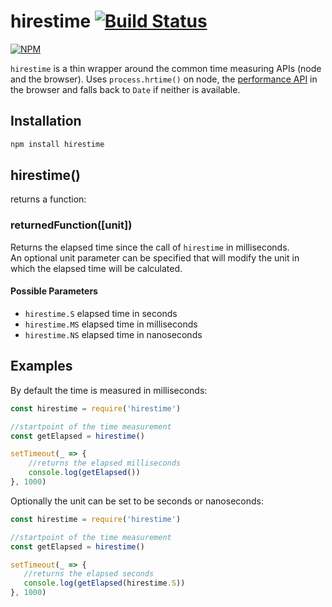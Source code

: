 # hirestime [![Build Status](https://api.travis-ci.org/seriousManual/hirestime.png)](https://travis-ci.org/seriousManual/hirestime)

[![NPM](https://nodei.co/npm/hirestime.png)](https://nodei.co/npm/hirestime/)

`hirestime` is a thin wrapper around the common time measuring APIs (node and the browser).
Uses `process.hrtime()` on node, the [performance API](https://developer.mozilla.org/de/docs/Web/API/Performance/now) in the browser and falls back to `Date` if neither is available.

## Installation

````bash
npm install hirestime
````

## hirestime()
returns a function:

### returnedFunction([unit])
Returns the elapsed time since the call of `hirestime` in milliseconds.    
An optional unit parameter can be specified that will modify the unit in which the elapsed time will be calculated.    

#### Possible Parameters

* `hirestime.S` elapsed time in seconds
* `hirestime.MS` elapsed time in milliseconds
* `hirestime.NS` elapsed time in nanoseconds

## Examples

By default the time is measured in milliseconds:
````javascript
const hirestime = require('hirestime')

//startpoint of the time measurement
const getElapsed = hirestime()

setTimeout(_ => {
    //returns the elapsed milliseconds
    console.log(getElapsed())
}, 1000)
````
 
Optionally the unit can be set to be seconds or nanoseconds:
 ````javascript
const hirestime = require('hirestime')

//startpoint of the time measurement
const getElapsed = hirestime()

setTimeout(_ => {
    //returns the elapsed seconds
    console.log(getElapsed(hirestime.S))
}, 1000)
````
 

